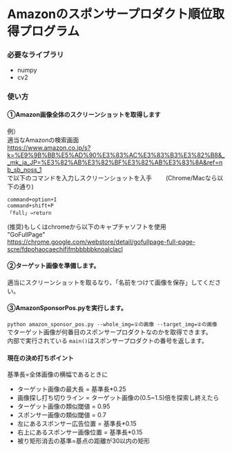 # Amazonのスポンサープロダクト順位取得プログラム

###  必要なライブラリ
- numpy
- cv2

### 使い方

#### ①Amazon画像全体のスクリーンショットを取得します  
例）  
適当なAmazonの検索画面  
https://www.amazon.co.jp/s?k=%E9%9B%BB%E5%AD%90%E3%83%AC%E3%83%B3%E3%82%B8&__mk_ja_JP=%E3%82%AB%E3%82%BF%E3%82%AB%E3%83%8A&ref=nb_sb_noss_1  
で以下のコマンドを入力しスクリーンショットを入手　　
(Chrome/Macなら以下の通り)
```
command+option+I  
command+shift+P  
「full」→return　　
```
(推奨)もしくはchromeから以下のキャプチャソフトを使用  
"GoFullPage"  
https://chrome.google.com/webstore/detail/gofullpage-full-page-scre/fdpohaocaechififmbbbbbknoalclacl

####  ②ターゲット画像を準備します。  
適当にスクリーンショットを取るなり、「名前をつけて画像を保存」してください。


#### ③AmazonSponsorPos.pyを実行します。
`python amazon_sponsor_pos.py --whole_img=①の画像 --target_img=②の画像` 
でターゲット画像が何番目のスポンサープロダクトなのかを取得できます。  
内部で実行されている `main()`はスポンサープロダクトの番号を返します。

#### 現在の決め打ちポイント
基準長=全体画像の横幅であるときに
- ターゲット画像の最大長 = 基準長*0.25
- 画像探し打ち切りライン = ターゲット画像の(0.5~1.5)倍を探索し終えたら
- ターゲット画像の類似閾値 = 0.95
- スポンサー画像の類似閾値 = 0.7
- 左にあるスポンサー広告位置 = 基準長*0.15
- 右上にあるスポンサー画像位置 = 基準長*0.15
- 被り矩形消去の基準=基点の距離が30以内の矩形